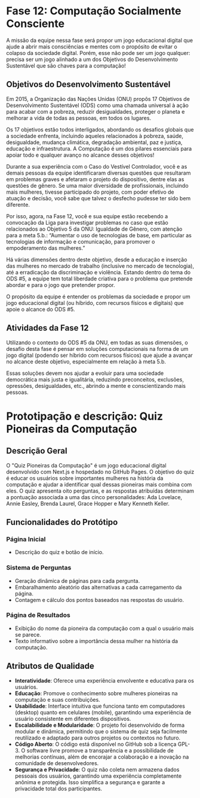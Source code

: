# Fase 12: Computação Socialmente Consciente
A missão da equipe nessa fase será propor um jogo educacional digital que ajude a abrir mais consciências e mentes com o propósito de evitar o colapso da sociedade digital. Porém, esse não pode ser um jogo qualquer: precisa ser um jogo alinhado a um dos Objetivos do Desenvolvimento Sustentável que são chaves para a computação!

## Objetivos do Desenvolvimento Sustentável 
Em 2015, a Organização das Nações Unidas (ONU) propôs 17 Objetivos de Desenvolvimento Sustentável (ODS) como uma chamada universal à ação para acabar com a pobreza, reduzir desigualdades, proteger o planeta e melhorar a vida de todas as pessoas, em todos os lugares.

Os 17 objetivos estão todos interligados, abordando os desafios globais que a sociedade enfrenta, incluindo aqueles relacionados à pobreza, saúde, desigualdade, mudança climática, degradação ambiental, paz e justiça, educação e infraestrutura. A Computação é um dos pilares essenciais para apoiar todo e qualquer avanço no alcance desses objetivos!

Durante a sua experiência com o Caso do Vestível Controlador, você e as demais pessoas da equipe identificaram diversas questões que resultaram em problemas graves e afetaram o projeto do dispositivo, dentre elas as questões de gênero. Se uma maior diversidade de profissionais, incluindo mais mulheres, tivesse participado do projeto, com poder efetivo de atuação e decisão, você sabe que talvez o desfecho pudesse ter sido bem diferente.

Por isso, agora, na Fase 12, você e sua equipe estão recebendo a convocação da Liga para investigar problemas no caso que estão relacionados ao Objetivo 5 da ONU: Igualdade de Gênero, com atenção para a meta 5.b.: “Aumentar o uso de tecnologias de base, em particular as tecnologias de informação e comunicação, para promover o empoderamento das mulheres.”

Há várias dimensões dentro deste objetivo, desde a educação e inserção das mulheres no mercado de trabalho (inclusive no mercado de tecnologia), até a erradicação da discriminação e violência. Estando dentro do tema do ODS #5, a equipe tem total liberdade criativa para o problema que pretende abordar e para o jogo que pretender propor. 

O propósito da equipe é entender os problemas da sociedade e propor um jogo educacional digital (ou híbrido, com recursos físicos e digitais) que apoie o alcance do ODS #5. 

## Atividades da Fase 12
Utilizando o contexto do ODS #5 da ONU, em todas as suas dimensões, o desafio desta fase é pensar em soluções computacionais na forma de um jogo digital (podendo ser híbrido com recursos físicos) que ajude a avançar no alcance deste objetivo, especialmente em relação à meta 5.b.

Essas soluções devem nos ajudar a evoluir para uma sociedade democrática mais justa e igualitária, reduzindo preconceitos, exclusões, opressões, desigualdades, etc., abrindo a mente e conscientizando mais pessoas.

# Prototipação e descrição: Quiz Pioneiras da Computação
## Descrição Geral

O "Quiz Pioneiras da Computação" é um jogo educacional digital desenvolvido com Next.js e hospedado no GitHub Pages. O objetivo do quiz é educar os usuários sobre importantes mulheres na história da computação e ajudar a identificar qual dessas pioneiras mais combina com eles. O quiz apresenta oito perguntas, e as respostas atribuídas determinam a pontuação associada a uma das cinco personalidades: Ada Lovelace, Annie Easley, Brenda Laurel, Grace Hopper e Mary Kenneth Keller.

## Funcionalidades do Protótipo

### Página Inicial

- Descrição do quiz e botão de início.

### Sistema de Perguntas

- Geração dinâmica de páginas para cada pergunta.
- Embaralhamento aleatório das alternativas a cada carregamento da página.
- Contagem e cálculo dos pontos baseados nas respostas do usuário.

### Página de Resultados

- Exibição do nome da pioneira da computação com a qual o usuário mais se parece.
- Texto informativo sobre a importância dessa mulher na história da computação.

## Atributos de Qualidade

- **Interatividade**: Oferece uma experiência envolvente e educativa para os usuários.
- **Educação**: Promove o conhecimento sobre mulheres pioneiras na computação e suas contribuições.
- **Usabilidade**: Interface intuitiva que funciona tanto em computadores (desktop) quanto em celulares (mobile), garantindo uma experiência de usuário consistente em diferentes dispositivos.
- **Escalabilidade e Modularidade**: O projeto foi desenvolvido de forma modular e dinâmica, permitindo que o sistema de quiz seja facilmente reutilizado e adaptado para outros projetos ou contextos no futuro.
- **Código Aberto**: O código está disponível no GitHub sob a licença GPL-3. O software livre promove a transparência e a possibilidade de melhorias contínuas, além de encorajar a colaboração e a inovação na comunidade de desenvolvedores.
- **Segurança e Privacidade**: O quiz não coleta nem armazena dados pessoais dos usuários, garantindo uma experiência completamente anônima e protegida. Isso simplifica a segurança e garante a privacidade total dos participantes.

